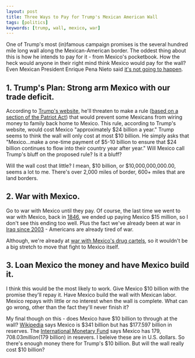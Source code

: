 ```yaml
---
layout: post
title: Three Ways to Pay for Trump's Mexican American Wall
tags: [politics]
keywords: [trump, wall, mexico, war]
---
```


One of Trump's most (in)famous campaign promises is the several hundred mile long wall along the Mexican-American border. The oddest thing about this is how he intends to pay for it - from Mexico's pocketbook. How the heck would anyone in their right mind think Mexico would pay for the wall? Even Mexican President Enrique Pena Nieto said [it's not going to happen](http://www.slate.com/blogs/the_slatest/2016/09/01/mexican_president_pe_nieto_tweets_at_trump_again_about_paying_for_wall.html).

## 1.	Trump's Plan: Strong arm Mexico with our trade deficit.

According to [Trump's website](https://www.donaldjtrump.com/positions/pay-for-the-wall), he'll threaten to make a rule ([based on a section of the Patriot Act](https://www.gpo.gov/fdsys/pkg/PLAW-107publ56/pdf/PLAW-107publ56.pdf)) that would prevent some Mexicans from wiring money to family back home to Mexico. This rule, according to Trump's website, would cost Mexico "approximately $24 billion a year." Trump seems to think the wall will only cost at most $10 billion. He simply asks that "Mexico...make a one-time payment of $5-10 billion to ensure that $24 billion continues to flow into their country year after year." Will Mexico call Trump's bluff on the proposed rule? Is it a bluff?

Will the wall cost that little? I mean, $10 billion, or $10,000,000,000.00, seems a lot to me. There's over 2,000 miles of border, 600+ miles that are land borders.

## 2. War with Mexico.

Go to war with Mexico until they pay. Of course, the last time we went to war with Mexico, back in [1846](https://en.wikipedia.org/wiki/Mexican%E2%80%93American_War), we ended up paying Mexico $15 million, so I don't see this ending too well. Plus the fact we've already been at war in [Iraq since 2003](https://en.wikipedia.org/wiki/Iraq_War) - Americans are already tired of war.

Although, we're already at [war with Mexico's drug cartels](https://en.wikipedia.org/wiki/Mexican_Drug_War), so it wouldn't be a big stretch to move that fight to Mexico itself.

## 3. Loan Mexico the money and have Mexico build it.

I think this would be the most likely to work. Give Mexico $10 billion with the promise they'll repay it. Have Mexico build the wall with Mexican labor. Mexico repays with little or no interest when the wall is complete. What can go wrong, other than the fact they'll never finish it?

My final though on this - does Mexico have $10 billion to through at the wall? [Wikipedia](https://en.wikipedia.org/wiki/Economy_of_Mexico) says Mexico is $341 billion but has $177.597 billion in reserves. The [International Monetary Fund](http://www.imf.org/external/np/sta/ir/IRProcessWeb/data/mex/eng/curmex.htm) says Mexico has $179,708.03 million ($179 billion) in resevers. I beleive these are in U.S. dollars. So there's enough money there for Trump's $10 billion. But will the wall really cost $10 billion?

